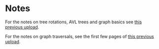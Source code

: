 # Notes

For the notes on tree rotations, AVL trees and graph basics see [this previous upload](https://github.com/jedavidson/tutoring/blob/main/23t3/cs2521/wk5/Tutorial%205.pdf).

For the notes on graph traversals, see the first few pages of [this previous upload](https://github.com/jedavidson/tutoring/blob/main/23t3/cs2521/wk7/Tutorial%207.pdf).
